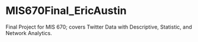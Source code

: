 # MIS670Final_EricAustin
Final Project for MIS 670; covers Twitter Data with Descriptive, Statistic, and Network Analytics.
